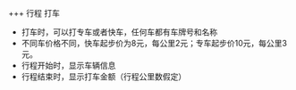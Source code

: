 +++ 行程 打车
 - 打车时，可以打专车或者快车，任何车都有车牌号和名称
 - 不同车价格不同，快车起步价为8元，每公里2元；专车起步价10元，每公里3元。
 - 行程开始时，显示车辆信息
 - 行程结束时，显示打车金额（行程公里数假定）